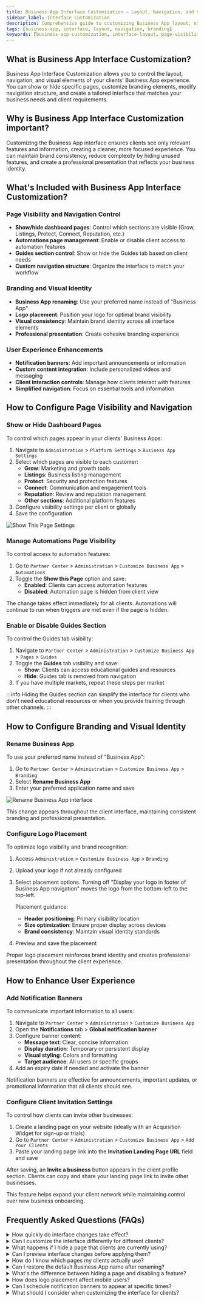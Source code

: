 ```yaml
---
title: Business App Interface Customization – Layout, Navigation, and Visual Elements
sidebar_label: Interface Customization
description: Comprehensive guide to customizing Business App layout, navigation, branding, and user interface elements
tags: [business-app, interface, layout, navigation, branding]
keywords: [business-app-customization, interface-layout, page-visibility, navigation-settings, app-branding]
---
```


## What is Business App Interface Customization?

Business App Interface Customization allows you to control the layout, navigation, and visual elements of your clients' Business App experience. You can show or hide specific pages, customize branding elements, modify navigation structure, and create a tailored interface that matches your business needs and client requirements.

## Why is Business App Interface Customization important?

Customizing the Business App interface ensures clients see only relevant features and information, creating a cleaner, more focused experience. You can maintain brand consistency, reduce complexity by hiding unused features, and create a professional presentation that reflects your business identity.

## What's Included with Business App Interface Customization?

### Page Visibility and Navigation Control
- **Show/hide dashboard pages**: Control which sections are visible (Grow, Listings, Protect, Connect, Reputation, etc.)
- **Automations page management**: Enable or disable client access to automation features
- **Guides section control**: Show or hide the Guides tab based on client needs
- **Custom navigation structure**: Organize the interface to match your workflow

### Branding and Visual Identity
- **Business App renaming**: Use your preferred name instead of "Business App"
- **Logo placement**: Position your logo for optimal brand visibility
- **Visual consistency**: Maintain brand identity across all interface elements
- **Professional presentation**: Create cohesive branding experience

### User Experience Enhancements
- **Notification banners**: Add important announcements or information
- **Custom content integration**: Include personalized videos and messaging
- **Client interaction controls**: Manage how clients interact with features
- **Simplified navigation**: Focus on essential tools and information

## How to Configure Page Visibility and Navigation

### Show or Hide Dashboard Pages

To control which pages appear in your clients' Business Apps:

1. Navigate to `Administration` > `Platform Settings` > `Business App Settings`
2. Select which pages are visible to each customer:
   - **Grow**: Marketing and growth tools
   - **Listings**: Business listing management
   - **Protect**: Security and protection features
   - **Connect**: Communication and engagement tools
   - **Reputation**: Review and reputation management
   - **Other sections**: Additional platform features
3. Configure visibility settings per client or globally
4. Save the configuration

![Show This Page Settings](./img/customize-business-app/show-this-page-settings.png)

### Manage Automations Page Visibility

To control access to automation features:

1. Go to `Partner Center` > `Administration` > `Customize Business App` > `Automations`
2. Toggle the **Show this Page** option and save:
   - **Enabled**: Clients can access automation features
   - **Disabled**: Automation page is hidden from client view

The change takes effect immediately for all clients. Automations will continue to run when triggers are met even if the page is hidden.

### Enable or Disable Guides Section

To control the Guides tab visibility:

1. Navigate to `Partner Center` > `Administration` > `Customize Business App` > `Pages` > `Guides`
2. Toggle the **Guides** tab visibility and save:
   - **Show**: Clients can access educational guides and resources
   - **Hide**: Guides tab is removed from navigation
3. If you have multiple markets, repeat these steps per market

:::info
Hiding the Guides section can simplify the interface for clients who don't need educational resources or when you provide training through other channels.
:::

## How to Configure Branding and Visual Identity

### Rename Business App

To use your preferred name instead of "Business App":

1. Go to `Partner Center` > `Administration` > `Customize Business App` > `Branding`
2. Select **Rename Business App**
3. Enter your preferred application name and save

![Rename Business App interface](./img/rename-business-app/24508342660759.png)

This change appears throughout the client interface, maintaining consistent branding and professional presentation.

### Configure Logo Placement

To optimize logo visibility and brand recognition:

1. Access `Administration` > `Customize Business App` > `Branding`
2. Upload your logo if not already configured
3. Select placement options. Turning off "Display your logo in footer of Business App navigation" moves the logo from the bottom-left to the top-left.
   
   Placement guidance:
   - **Header positioning**: Primary visibility location
   - **Size optimization**: Ensure proper display across devices
   - **Brand consistency**: Maintain visual identity standards
4. Preview and save the placement

Proper logo placement reinforces brand identity and creates professional presentation throughout the client experience.

## How to Enhance User Experience

### Add Notification Banners

To communicate important information to all users:

1. Navigate to `Partner Center` > `Administration` > `Customize Business App`
2. Open the **Notifications** tab > **Global notification banner**
3. Configure banner content:
   - **Message text**: Clear, concise information
   - **Display duration**: Temporary or persistent display
   - **Visual styling**: Colors and formatting
   - **Target audience**: All users or specific groups
4. Add an expiry date if needed and activate the banner

Notification banners are effective for announcements, important updates, or promotional information that all clients should see.

### Configure Client Invitation Settings

To control how clients can invite other businesses:

1. Create a landing page on your website (ideally with an Acquisition Widget for sign-up or trials)
2. Go to `Partner Center` > `Administration` > `Customize Business App` > `Add Your Clients`
3. Paste your landing page link into the **Invitation Landing Page URL** field and save

After saving, an **Invite a business** button appears in the client profile section. Clients can copy and share your landing page link to invite other businesses.

This feature helps expand your client network while maintaining control over new business onboarding.

## Frequently Asked Questions (FAQs)

<details>
<summary>How quickly do interface changes take effect?</summary>

Most interface changes, including page visibility and branding updates, take effect immediately. Clients will see changes the next time they refresh their Business App or log in.
</details>

<details>
<summary>Can I customize the interface differently for different clients?</summary>

Yes, many interface settings can be configured per client or client group. You can show different pages and features based on client needs and service packages.
</details>

<details>
<summary>What happens if I hide a page that clients are currently using?</summary>

When you hide a page, clients lose access to that section immediately. Ensure you communicate changes in advance and provide alternative access methods if needed.
</details>

<details>
<summary>Can I preview interface changes before applying them?</summary>

Some settings offer preview options, but the best practice is to test changes in a staging environment or with a limited client group before rolling out to all clients.
</details>

<details>
<summary>How do I know which pages my clients actually use?</summary>

Monitor client usage through analytics and engagement reports. This data helps you make informed decisions about which pages to show or hide.
</details>

<details>
<summary>Can I restore the default Business App name after renaming?</summary>

Yes, you can change the application name back to "Business App" or any other preferred name at any time through the branding settings.
</details>

<details>
<summary>What's the difference between hiding a page and disabling a feature?</summary>

Hiding a page removes it from navigation but the underlying feature may still be accessible. Disabling a feature completely removes functionality and access.
</details>

<details>
<summary>How does logo placement affect mobile users?</summary>

Logo placement should be optimized for both desktop and mobile viewing. Test logo visibility and sizing across different devices to ensure consistent branding.
</details>

<details>
<summary>Can I schedule notification banners to appear at specific times?</summary>

Notification banner scheduling depends on your platform capabilities. Check the banner settings for timing and scheduling options.
</details>

<details>
<summary>What should I consider when customizing the interface for clients?</summary>

Focus on client needs, simplicity, and functionality. Remove unused features, maintain clear navigation, ensure brand consistency, and gather client feedback on changes.
</details>

 